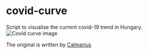 # covid-curve
Script to visualise the current covid-19 trend in Hungary.
![Covid curve image](https://i.imgur.com/ej5qBKj.png)

The original is written by [Calmarius](https://github.com/Calmarius)
